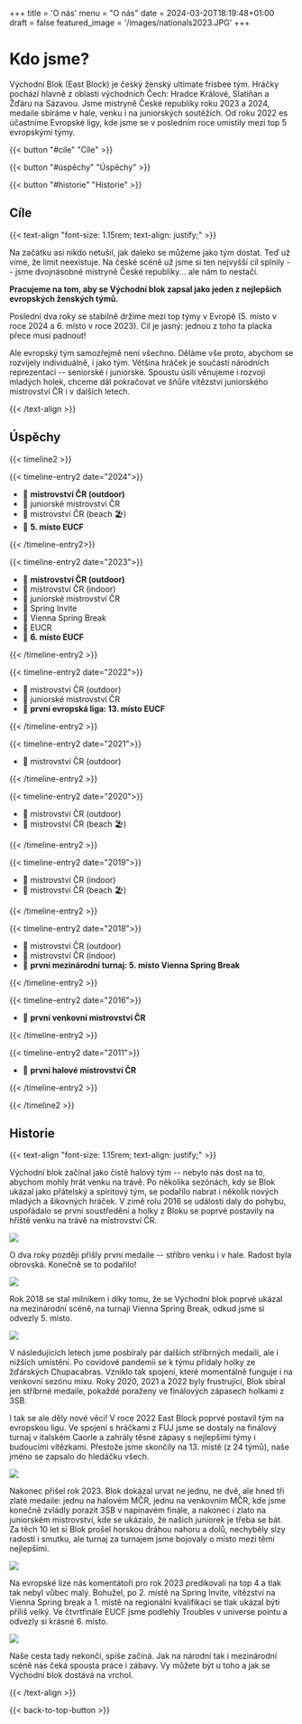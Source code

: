 +++
title = 'O nás'
menu = "O nás"
date = 2024-03-20T18:19:48+01:00
draft = false
featured_image = '/images/nationals2023.JPG'
+++

# Kdo jsme?

Východní Blok (East Block) je český ženský ultimate frisbee tým. Hráčky pochází hlavně z oblasti východních Čech: Hradce Králové, Slatiňan a Žďáru na Sázavou. Jsme mistryně České republiky roku 2023 a 2024, medaile sbíráme v hale, venku i na juniorských soutěžích. Od roku 2022 es účastníme Evropské ligy, kde jsme se v posledním roce umístily mezi top 5 evropskými týmy.

{{< button "#cíle" "Cíle" >}}

{{< button "#úspěchy" "Úspěchy" >}}

{{< button "#historie" "Historie" >}}

## Cíle

{{< text-align "font-size: 1.15rem; text-align: justify;" >}}

Na začátku asi nikdo netušil, jak daleko se můžeme jako tým dostat. Teď už víme, že limit neexistuje. Na české scéně už jsme si ten nejvyšší cíl splnily -- jsme dvojnásobné mistryně České republiky... ale nám to nestačí.

**Pracujeme na tom, aby se Východní blok zapsal jako jeden z nejlepších evropských ženských týmů.**

Poslední dva roky se stabilně držíme mezi top týmy v Evropě (5. místo v roce 2024 a 6. místo v roce 2023). Cíl je jasný: jednou z toho ta placka přece musí padnout!

Ale evropský tým samozřejmě není všechno. Děláme vše proto, abychom se rozvíjely individuálně, i jako tým. Většina hráček je součástí národních reprezentací -- seniorské i juniorské. Spoustu úsilí věnujeme i rozvoji mladých holek, chceme dál pokračovat ve šňůře vítězství juniorského mistrovství ČR i v dalších letech.

{{< /text-align >}}

## Úspěchy

{{< timeline2 >}}

{{< timeline-entry2 date="2024">}}

- 🥇 **mistrovství ČR (outdoor)**
- 🥇 juniorské mistrovství ČR
- 🥉 mistrovství ČR (beach 🏖️)
- 💙 **5. místo EUCF**

{{< /timeline-entry2>}}

{{< timeline-entry2 date="2023">}}

- 🥇 **mistrovství ČR (outdoor)**
- 🥇 mistrovství ČR (indoor)
- 🥇 juniorské mistrovství ČR
- 🥈 Spring Invite
- 🥇 Vienna Spring Break
- 🥇 EUCR
- 💙 **6. místo EUCF**

{{< /timeline-entry2 >}}

{{< timeline-entry2 date="2022">}}

- 🥈 mistrovství ČR (outdoor)
- 🥇 juniorské mistrovství ČR
- 💙 **první evropská liga: 13. místo EUCF**

{{< /timeline-entry2 >}}

{{< timeline-entry2 date="2021">}}

- 🥈 mistrovství ČR (outdoor)

{{< /timeline-entry2 >}}

{{< timeline-entry2 date="2020">}}

- 🥈 mistrovství ČR (outdoor)
- 🥈 mistrovství ČR (beach 🏖️)

{{< /timeline-entry2 >}}

{{< timeline-entry2 date="2019">}}

- 🥉 mistrovství ČR (indoor)
- 🥇 mistrovství ČR (beach 🏖️)

{{< /timeline-entry2 >}}

{{< timeline-entry2 date="2018">}}

- 🥈 mistrovství ČR (outdoor)
- 🥈 mistrovství ČR (indoor)
- 💙 **první mezinárodní turnaj: 5. místo Vienna Spring Break**

{{< /timeline-entry2 >}}

{{< timeline-entry2 date="2016">}}

- 💙 **první venkovní mistrovství ČR**

{{< /timeline-entry2 >}}


{{< timeline-entry2 date="2011">}}

- 💙 **první halové mistrovství ČR**

{{< /timeline-entry2 >}}

{{< /timeline2 >}}

## Historie

{{< text-align "font-size: 1.15rem; text-align: justify;" >}}

Východní blok začínal jako čistě halový tým -- nebylo nás dost na to, abychom mohly hrát venku na trávě. Po několika sezónách, kdy se Blok ukázal jako přátelský a spiritový tým, se podařilo nabrat i několik nových mladých a šikovných hráček. V zimě rolu 2016 se události daly do pohybu, uspořádalo se první soustředění a holky z Bloku se poprvé postavily na hřiště venku na trávě na mistrovství ČR.

![](/images/history/vbw_prvni_outdoor.jpg)

O dva roky později přišly první medaile -- stříbro venku i v hale. Radost byla obrovská. Konečně se to podařilo!

![](/images/history/mcr_indoor_2018_silver.jpeg)

Rok 2018 se stal milníkem i díky tomu, že se Východní blok poprvé ukázal na mezinárodní scéně, na turnaji Vienna Spring Break, odkud jsme si odvezly 5. místo.

![](/images/history/spring_break_2018.jpg)

V následujících letech jsme posbíraly pár dalších stříbrných medailí, ale i nižších umístění. Po covidové pandemii se k týmu přidaly holky ze žďárských Chupacabras. Vzniklo tak spojení, které momentálně funguje i na venkovní sezónu mixu. Roky 2020, 2021 a 2022 byly frustrující, Blok sbíral jen stříbrné medaile, pokaždé poraženy ve finálových zápasech holkami z 3SB.

I tak se ale děly nové věci! V roce 2022 East Block poprvé postavil tým na evropskou ligu. Ve spojení s hráčkami z FUJ jsme se dostaly na finálový turnaj v italském Caorle a zahrály těsné zápasy s nejlepšími týmy i budoucími vítězkami. Přestože jsme skončily na 13. místě (z 24 týmů), naše jméno se zapsalo do hledáčku všech.

![](/images/eucf2023.JPG)

Nakonec přišel rok 2023. Blok dokázal urvat ne jednu, ne dvě, ale hned tři zlaté medaile: jednu na halovém MČR, jednu na venkovním MČR, kde jsme konečně zvládly porazit 3SB v napínavém finále, a nakonec i zlato na juniorském mistrovství, kde se ukázalo, že našich juniorek je třeba se bát. Za těch 10 let si Blok prošel horskou dráhou nahoru a dolů, nechyběly slzy radosti i smutku, ale turnaj za turnajem jsme bojovaly o místo mezi těmi nejlepšími.

![](/images/nationals2023.JPG)

Na evropské lize nás komentátoři pro rok 2023 predikovali na top 4 a tlak tak nebyl vůbec malý. Bohužel, po 2. místě na Spring Invite, vítězství na Vienna Spring break a 1. místě na regionální kvalifikaci se tlak ukázal býti příliš velký. Ve čtvrtfinále EUCF jsme podlehly Troubles v universe pointu a odvezly si krásné 6. místo.

![](/images/history/eucf2023.png)

Naše cesta tady nekončí, spíše začíná. Jak na národní tak i mezinárodní scéně nás čeká spousta práce i zábavy. Vy můžete být u toho a jak se Východní blok dostává na vrchol.

{{< /text-align >}}

{{< back-to-top-button >}}
